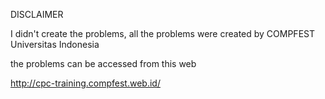 DISCLAIMER

I didn't create the problems, all the problems were created by COMPFEST Universitas Indonesia


the problems can be accessed from this web

http://cpc-training.compfest.web.id/
